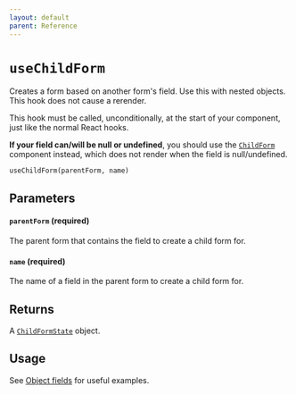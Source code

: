 ```yaml
---
layout: default
parent: Reference
---
```


# `useChildForm`

Creates a form based on another form's field. Use this with nested objects. This hook does not cause a rerender.

This hook must be called, unconditionally, at the start of your component, just like the normal React hooks.

**If your field can/will be null or undefined**, you should use the [`ChildForm`](/typed-react-form/reference/ChildForm) component instead, which does not render when the field is null/undefined.

`useChildForm(parentForm, name)`

## Parameters

#### `parentForm` **(required)**

The parent form that contains the field to create a child form for.

#### `name` **(required)**

The name of a field in the parent form to create a child form for.

## Returns

A [`ChildFormState`](/typed-react-form/reference/FormState) object.

## Usage

See [Object fields](/typed-react-form/advanced/Object-fields) for useful examples.
